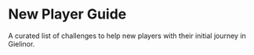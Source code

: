 # New Player Guide
A curated list of challenges to help new players with their initial journey in Gielinor.